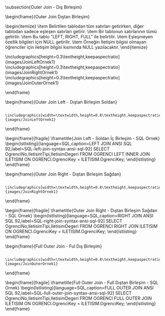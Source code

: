 

\subsection{Outer Join  - Dış Birleşim}

\begin{frame}{Outer Join  Dıştan Birleşim}

\begin{itemize}
\item Belirtilen tablodan tüm satırları getirirken, diğer tablodan sadece eşleşen satırları getirir.
\item Bir tablonun satırlarının tümü getirilir.
\item Bu tablo "LEFT, RIGHT, FULL" ile belirtilir.
\item Eşleşmeyen özellik bilgileri için NULL getirilir.
\item Örneğin İletişim bilgisi olmayan öğrenciler için iletişim bilgisi kısmında NULL yazılacaktır.
\end{itemize}

\includegraphics[height=0.3\textheight,keepaspectratio]{images/JoinLeftOrnek1}
\includegraphics[height=0.3\textheight,keepaspectratio]{images/JoinRightOrnek1}
\includegraphics[height=0.3\textheight,keepaspectratio]{images/JoinOuterOrnek1}

\end{frame}





  \begin{frame}{Outer Join Left  -  Dıştan Birleşim Soldan}

        \includegraphics[width=\textwidth,height=0.8\textheight,keepaspectratio]{images/JoinLeftOrnek1}
  \end{frame}

\begin{frame}[fragile]
\frametitle{Join Left  - Soldan İç Birleşim - SQL Ornek}
\begin{lstlisting}[language=SQL,caption=LEFT JOIN ANSI SQL 92,label=SQL-left-join-syntax-ansi-sql-92]
SELECT OgrenciNo,IletisimTipi,IletisimDegeri
FROM   OGRENCI LEFT INNER JOIN ILETISIM
ON  OGRENCI.OgrenciKey = ILETISIM.OgrenciKey;
\end{lstlisting}
\end{frame}


  \begin{frame}{Outer Join Right  - Dıştan Birleşim Sağdan}

        \includegraphics[width=\textwidth,height=0.8\textheight,keepaspectratio]{images/JoinRightOrnek1}
  \end{frame}

\begin{frame}[fragile]
\frametitle{Outer Join Right  - Dıştan Birleşim Sağdan - SQL Ornek}
\begin{lstlisting}[language=SQL,caption=RIGHT JOIN ANSI SQL 92,label=SQL-right-join-syntax-ansi-sql-92]
SELECT OgrenciNo,IletisimTipi,IletisimDegeri
FROM   OGRENCI RIGHT JOIN ILETISIM
ON  OGRENCI.OgrenciKey = ILETISIM.OgrenciKey;
\end{lstlisting}
\end{frame}




  \begin{frame}{Full Outer Join  - Ful Dış Birleşim}

        \includegraphics[width=\textwidth,height=0.8\textheight,keepaspectratio]{images/JoinOuterOrnek1}
  \end{frame}

\begin{frame}[fragile]
\frametitle{Full Outer Join   - Full Dıştan Birleşim - SQL Ornek}
\begin{lstlisting}[language=SQL,caption=FULL OUTER JOIN ANSI SQL 92,label=SQL-full-outer-join-syntax-ansi-sql-92]
SELECT OgrenciNo,IletisimTipi,IletisimDegeri
FROM   OGRENCI FULL OUTER JOIN ILETISIM
ON  OGRENCI.OgrenciKey = ILETISIM.OgrenciKey;
\end{lstlisting}
\end{frame}
